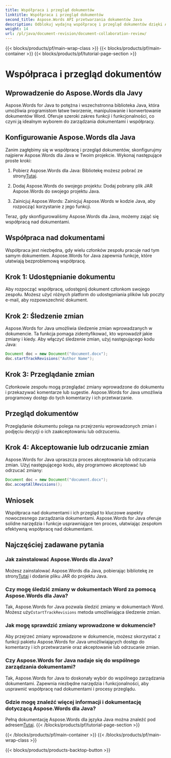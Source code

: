 ```yaml
---
title: Współpraca i przegląd dokumentów
linktitle: Współpraca i przegląd dokumentów
second_title: Aspose.Words API przetwarzania dokumentów Java
description: Odblokuj wydajną współpracę i przegląd dokumentów dzięki Aspose.Words dla Java. Dowiedz się, jak śledzić zmiany, udostępniać dokumenty i usprawniać przepływ pracy.
weight: 14
url: /pl/java/document-revision/document-collaboration-review/
---
```


{{< blocks/products/pf/main-wrap-class >}}
{{< blocks/products/pf/main-container >}}
{{< blocks/products/pf/tutorial-page-section >}}

# Współpraca i przegląd dokumentów


## Wprowadzenie do Aspose.Words dla Javy

Aspose.Words for Java to potężna i wszechstronna biblioteka Java, która umożliwia programistom łatwe tworzenie, manipulowanie i konwertowanie dokumentów Word. Oferuje szeroki zakres funkcji i funkcjonalności, co czyni ją idealnym wyborem do zarządzania dokumentami i współpracy.

## Konfigurowanie Aspose.Words dla Java

Zanim zagłębimy się w współpracę i przegląd dokumentów, skonfigurujmy najpierw Aspose.Words dla Java w Twoim projekcie. Wykonaj następujące proste kroki:

1.  Pobierz Aspose.Words dla Java: Bibliotekę możesz pobrać ze strony[Tutaj](https://releases.aspose.com/words/java/).

2. Dodaj Aspose.Words do swojego projektu: Dodaj pobrany plik JAR Aspose.Words do swojego projektu Java.

3. Zainicjuj Aspose.Words: Zainicjuj Aspose.Words w kodzie Java, aby rozpocząć korzystanie z jego funkcji.

Teraz, gdy skonfigurowaliśmy Aspose.Words dla Java, możemy zająć się współpracą nad dokumentami.

## Współpraca nad dokumentami

Współpraca jest niezbędna, gdy wielu członków zespołu pracuje nad tym samym dokumentem. Aspose.Words for Java zapewnia funkcje, które ułatwiają bezproblemową współpracę.

## Krok 1: Udostępnianie dokumentu

Aby rozpocząć współpracę, udostępnij dokument członkom swojego zespołu. Możesz użyć różnych platform do udostępniania plików lub poczty e-mail, aby rozpowszechnić dokument.

## Krok 2: Śledzenie zmian

Aspose.Words for Java umożliwia śledzenie zmian wprowadzanych w dokumencie. Ta funkcja pomaga zidentyfikować, kto wprowadził jakie zmiany i kiedy. Aby włączyć śledzenie zmian, użyj następującego kodu Java:

```java
Document doc = new Document("document.docx");
doc.startTrackRevisions("Author Name");
```

## Krok 3: Przeglądanie zmian

Członkowie zespołu mogą przeglądać zmiany wprowadzone do dokumentu i przekazywać komentarze lub sugestie. Aspose.Words for Java umożliwia programowy dostęp do tych komentarzy i ich przetwarzanie.

## Przegląd dokumentów

Przeglądanie dokumentu polega na przejrzeniu wprowadzonych zmian i podjęciu decyzji o ich zaakceptowaniu lub odrzuceniu.

## Krok 4: Akceptowanie lub odrzucanie zmian

Aspose.Words for Java upraszcza proces akceptowania lub odrzucania zmian. Użyj następującego kodu, aby programowo akceptować lub odrzucać zmiany:

```java
Document doc = new Document("document.docx");
doc.acceptAllRevisions();
```

## Wniosek

Współpraca nad dokumentami i ich przegląd to kluczowe aspekty nowoczesnego zarządzania dokumentami. Aspose.Words for Java oferuje solidne narzędzia i funkcje usprawniające ten proces, ułatwiając zespołom efektywną współpracę nad dokumentami.

## Najczęściej zadawane pytania

### Jak zainstalować Aspose.Words dla Java?

 Możesz zainstalować Aspose.Words dla Java, pobierając bibliotekę ze strony[Tutaj](https://releases.aspose.com/words/java/) i dodanie pliku JAR do projektu Java.

### Czy mogę śledzić zmiany w dokumentach Word za pomocą Aspose.Words dla Java?

 Tak, Aspose.Words for Java pozwala śledzić zmiany w dokumentach Word. Możesz użyć`startTrackRevisions` metoda umożliwiająca śledzenie zmian.

### Jak mogę sprawdzić zmiany wprowadzone w dokumencie?

Aby przejrzeć zmiany wprowadzone w dokumencie, możesz skorzystać z funkcji pakietu Aspose.Words for Java umożliwiających dostęp do komentarzy i ich przetwarzanie oraz akceptowanie lub odrzucanie zmian.

### Czy Aspose.Words for Java nadaje się do wspólnego zarządzania dokumentami?

Tak, Aspose.Words for Java to doskonały wybór do wspólnego zarządzania dokumentami. Zapewnia niezbędne narzędzia i funkcjonalności, aby usprawnić współpracę nad dokumentami i procesy przeglądu.

### Gdzie mogę znaleźć więcej informacji i dokumentację dotyczącą Aspose.Words dla Java?

 Pełną dokumentację Aspose.Words dla języka Java można znaleźć pod adresem[Tutaj](https://reference.aspose.com/words/java/).
{{< /blocks/products/pf/tutorial-page-section >}}

{{< /blocks/products/pf/main-container >}}
{{< /blocks/products/pf/main-wrap-class >}}

{{< blocks/products/products-backtop-button >}}

